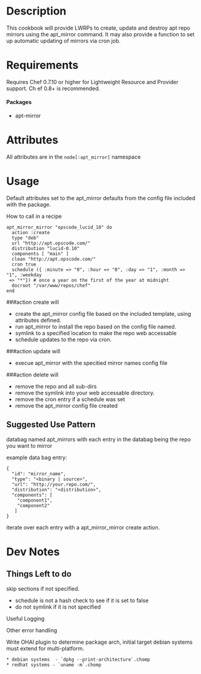 # Description

This cookbook will provide LWRPs to create, update and destroy apt repo mirrors
using the apt_mirror command. It may also provide a function to set up automatic
 updating of mirrors via cron job. 

# Requirements

Requires Chef 0.7.10 or higher for Lightweight Resource and Provider support. Ch
ef 0.8+ is recommended.

#### Packages
 * apt-mirror 

# Attributes

All attributes are in the `node[:apt_mirror]` namespace 

# Usage

Default attributes set to the apt_mirror defaults from the config file included with the package. 

How to call in a recipe

```
apt_mirror_mirror "opscode_lucid_10" do
  action :create
  type "deb"
  url "http://apt.opscode.com/"
  distribution "lucid-0.10"
  components [ "main" ]
  clean "http://apt.opscode.com/"
  cron true
  schedule ({ :minute => "0", :hour => "0", :day => "1", :month => "1", :weekday
 => "*"}) # once a year on the first of the year at midnight
  docroot "/var/www/repos/chef"
end
```

###action create will

* create the apt_mirror config file based on the included template, using attributes defined.
* run apt_mirror to install the repo based on the config file named. 
* symlink to a specified location to make the repo web accessable 
* schedule updates to the repo via cron. 

###action update will

* execue apt_mirror with the specitied mirror names config file

###action delete will

* remove the repo and all sub-dirs
* remove the symlink into your web accessable directory. 
* remove the cron entry if a schedule was set
* remove the apt_mirror config file created 


## Suggested Use Pattern
databag named apt_mirrors with each entry in the databag being the repo you want to mirror 
 
example data bag entry:

```
{
  "id": "mirror_name",
  "type": "<binary | source>",
  "url": "http://your.repo.com/",
  "distribution": "<distribution>",
  "components": [
	"component1",
	"component2"
   ]
}
```

iterate over each entry with a apt_mirror_mirror create action.

# Dev Notes

## Things Left to do
skip sections if not specified. 

  * schedule is not a hash check to see if it is set to false
  * do not symlink if it is not specified

Useful Logging

Other error handling


Write OHAI plugin to determine package arch, initial target debian systems must extend for multi-platform.

	* debian systems  - `dpkg --print-architecture`.chomp
	* redhat systems - `uname -m`.chomp


